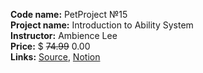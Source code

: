 **Code name:** PetProject №15  
**Project name:** Introduction to Ability System  
**Instructor:** Ambience Lee  
**Price:** $ ~~74.99~~ 0.00  
**Links:**
[Source](https://www.notion.so/ikinder/A-Unreal-Engine-7061da1502e345278713c429d35bd41c),
[Notion](https://www.notion.so/ikinder/Introduction-to-Unreal-Engine-Ability-System-2cbf9c5934c846f792a7433334ffe9f2)